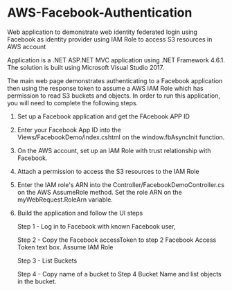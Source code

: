 # AWS-Facebook-Authentication
Web application to demonstrate web identity federated login using Facebook as identity provider using IAM Role to access S3 resources in AWS account

Application is a .NET ASP.NET MVC application using .NET Framework 4.6.1.  The solution is built using Microsoft Visual Studio 2017. 

The main web page demonstrates authenticating to a Facebook application then using the response token to assume a AWS IAM Role which has permission to read S3 buckets and objects.  In order to run this application, you will need to complete the following steps.

1. Set up a Facebook application and get the FAcebook APP ID
2. Enter your Facebook App ID into the Views/FacebookDemo/index.cshtml on the window.fbAsyncInit function.  
3. On the AWS account, set up an IAM Role with trust relationship with Facebook.
4. Attach a permission to access the S3 resources to the IAM Role
5. Enter the IAM role's ARN into the Controller/FacebookDemoController.cs on the AWS AssumeRole method.  Set the role ARN on the myWebRequest.RoleArn variable.  
6. Build the application and follow the UI steps 
  
    Step 1 - Log in to Facebook with known Facebook user, 
  
    Step 2 - Copy the Facebook accessToken to step 2 Facebook Access Token text box. Assume IAM Role
  
    Step 3 - List Buckets
  
    Step 4 - Copy name of a bucket to Step 4 Bucket Name and list objects in the bucket.  
